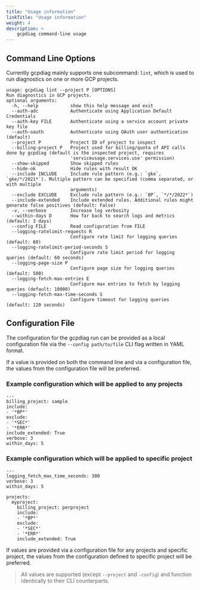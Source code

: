```yaml
---
title: "Usage information"
linkTitle: "Usage information"
weight: 4
description: >
    gcpdiag command-line usage
---
```


## Command Line Options

Currently gcpdiag mainly supports one subcommand: `lint`, which is used
to run diagnostics on one or more GCP projects.

```
usage: gcpdiag lint --project P [OPTIONS]
Run diagnostics in GCP projects.
optional arguments:
  -h, --help            show this help message and exit
  --auth-adc            Authenticate using Application Default Credentials
  --auth-key FILE       Authenticate using a service account private key file
  --auth-oauth          Authenticate using OAuth user authentication (default)
  --project P           Project ID of project to inspect
  --billing-project P   Project used for billing/quota of API calls done by gcpdiag (default is the inspected project, requires
                        'serviceusage.services.use' permission)
  --show-skipped        Show skipped rules
  --hide-ok             Hide rules with result OK
  --include INCLUDE     Include rule pattern (e.g.: `gke`, `gke/*/2021*`). Multiple pattern can be specified (comma separated, or with multiple
                        arguments)
  --exclude EXCLUDE     Exclude rule pattern (e.g.: `BP`, `*/*/2022*`)
  --include-extended    Include extended rules. Additional rules might generate false positives (default: False)
  -v, --verbose         Increase log verbosity
  --within-days D       How far back to search logs and metrics (default: 3 days)
  --config FILE         Read configuration from FILE
  --logging-ratelimit-requests R
                        Configure rate limit for logging queries (default: 60)
  --logging-ratelimit-period-seconds S
                        Configure rate limit period for logging queries (default: 60 seconds)
  --logging-page-size P
                        Configure page size for logging queries (default: 500)
  --logging-fetch-max-entries E
                        Configure max entries to fetch by logging queries (default: 10000)
  --logging-fetch-max-time-seconds S
                        Configure timeout for logging queries (default: 120 seconds)
```

## Configuration File

The configuration for the gcpdiag run can be provided as a local configuration file via the `--config path/to/file` CLI flag written in YAML format.

If a value is provided on both the command line and via a configuration file, the values from the configuration file will be preferred.

### Example configuration which will be applied to any projects
```
---
billing_project: sample
include:
- '*BP*'
exclude:
- '*SEC*'
- '*ERR*'
include_extended: True
verbose: 3
within_days: 5
```

### Example configuration which will be applied to specific project
```
---
logging_fetch_max_time_seconds: 300
verbose: 3
within_days: 5

projects:
  myproject:
    billing_project: perproject
    include:
    - '*BP*'
    exclude:
    - '*SEC*'
    - '*ERR*'
    include_extended: True
```

If values are provided via a configuration file for any projects and specific project, the values from the configuration defined to specific project will be preferred.

> All values are supported (except `--project` and `-config`) and function identically to their CLI counterparts.
